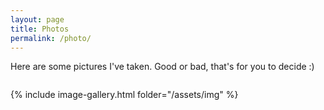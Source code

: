 ```yaml
---
layout: page
title: Photos
permalink: /photo/
---
```


Here are some pictures I've taken. Good or bad, that's for you to decide :)



<a href="/assets/img/galactic.jpg"><img src="/assets/img/galactic.jpg" alt=""></a>

{% include image-gallery.html folder="/assets/img" %}